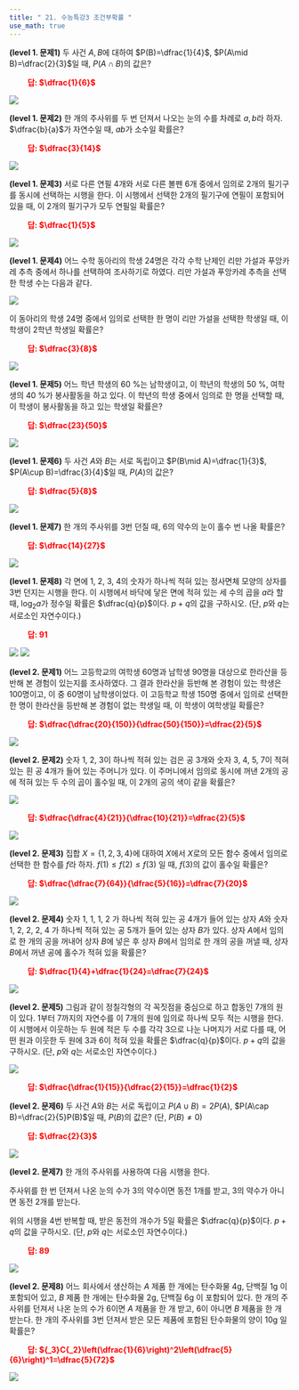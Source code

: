```yaml
---
title: " 21. 수능특강3 조건부확률 "
use_math: true
---
```


**(level 1. 문제1)** 두 사건 $A, B$에 대하여 $P(B)=\dfrac{1}{4}$, $P(A\mid B)=\dfrac{2}{3}$일 때, $P(A\cap B)$의 값은?

**<span style="color: red;">$\qquad$답: $\dfrac{1}{6}$</span>**

<img src="/assets/Pasted image 20240418214907.png"/>

**(level 1. 문제2)** 한 개의 주사위를 두 번 던져서 나오는 눈의 수를 차례로 $a, b$라 하자. $\dfrac{b}{a}$가 자연수일 때, $ab$가 소수일 확률은?

**<span style="color: red;">$\qquad$답: $\dfrac{3}{14}$</span>**

<img src="/assets/Pasted image 20240418214915.png"/>

**(level 1. 문제3)** 서로 다른 연필 4개와 서로 다른 볼펜 6개 중에서 임의로 2개의 필기구를 동시에 선택하는 시행을 한다. 이 시행에서 선택한 2개의 필기구에 연필이 포함되어 있을 때, 이 2개의 필기구가 모두 연필일 확률은?

**<span style="color: red;">$\qquad$답: $\dfrac{1}{5}$</span>**

<img src="/assets/Pasted image 20240418214925.png"/>

**(level 1. 문제4)** 어느 수학 동아리의 학생 24명은 각각 수학 난제인 리만 가설과 푸앙카레 추측 중에서 하나를 선택하여 조사하기로 하였다. 리만 가설과 푸앙카레 추측을 선택한 학생 수는 다음과 같다.

<img src="/assets/Pasted image 20240414070543.png"/>

이 동아리의 학생 24명 중에서 임의로 선택한 한 명이 리만 가설을 선택한 학생일 때, 이 학생이 2학년 학생일 확률은?

**<span style="color: red;">$\qquad$답: $\dfrac{3}{8}$</span>**

<img src="/assets/Pasted image 20240418214943.png"/>

**(level 1. 문제5)** 어느 학년 학생의 60 $\%$는 남학생이고, 이 학년의 학생의 50 $\%$, 여학생의 40 $\%$가 봉사활동을 하고 있다. 이 학년의 학생 중에서 임의로 한 명을 선택할 때, 이 학생이 봉사활동을 하고 있는 학생일 확률은?

**<span style="color: red;">$\qquad$답: $\dfrac{23}{50}$</span>**

<img src="/assets/Pasted image 20240418214951.png"/>

**(level 1. 문제6)** 두 사건 $A$와 $B$는 서로 독립이고 $P(B\mid A)=\dfrac{1}{3}$, $P(A\cup B)=\dfrac{3}{4}$일 때, $P(A)$의 값은?

**<span style="color: red;">$\qquad$답: $\dfrac{5}{8}$</span>**

<img src="/assets/Pasted image 20240418214959.png"/>

**(level 1. 문제7)** 한 개의 주사위를 3번 던질 때, 6의 약수의 눈이 홀수 번 나올 확률은?

**<span style="color: red;">$\qquad$답: $\dfrac{14}{27}$</span>**

<img src="/assets/Pasted image 20240418215009.png"/>

**(level 1. 문제8)** 각 면에 1, 2, 3, 4의 숫자가 하나씩 적혀 있는 정사면체 모양의 상자를 3번 던지는 시행을 한다. 이 시행에서 바닥에 닿은 면에 적혀 있는 세 수의 곱을 $a$라 할때, $\log_2a$가 정수일 확률은 $\dfrac{q}{p}$이다. $p+q$의 값을 구하시오. (단, $p$와 $q$는 서로소인 자연수이다.)

**<span style="color: red;">$\qquad$답: $91$</span>**

<img src="/assets/Pasted image 20240418215023.png"/>

<img src="/assets/Pasted image 20240418215031.png"/>

**(level 2. 문제1)** 어느 고등학교의 여학생 60명과 남학생 90명을 대상으로 한라산을 등반해 본 경험이 있는지를 조사하였다. 그 결과 한라산을 등반해 본 경험이 있는 학생은 100명이고, 이 중 60명이 남학생이었다. 이 고등학교 학생 150명 중에서 임의로 선택한 한 명이 한라산을 등반해 본 경험이 없는 학생일 때, 이 학생이 여학생일 확률은?

**<span style="color: red;">$\qquad$답: $\dfrac{\dfrac{20}{150}}{\dfrac{50}{150}}=\dfrac{2}{5}$</span>**

<img src="/assets/Pasted image 20240418215041.png"/>

**(level 2. 문제2)** 숫자 1, 2, 3이 하나씩 적혀 있는 검은 공 3개와 숫자 3, 4, 5, 7이 적혀 있는 흰 공 4개가 들어 있는 주머니가 있다. 이 주머니에서 임의로 동시에 꺼낸 2개의 공에 적혀 있는 두 수의 곱이 홀수일 때, 이 2개의 공의 색이 같을 확률은?

<img src="/assets/Pasted image 20240414071335.png"/>

**<span style="color: red;">$\qquad$답: $\dfrac{\dfrac{4}{21}}{\dfrac{10}{21}}=\dfrac{2}{5}$</span>**

<img src="/assets/Pasted image 20240418215053.png"/>

**(level 2. 문제3)** 집합 $X=\lbrace 1, 2, 3, 4\rbrace$에 대하여 $X$에서 $X$로의 모든 함수 중에서 임의로 선택한 한 함수를 $f$라 하자. $f(1)\le f(2)\le f(3)$ 일 때, $f(3)$의 값이 홀수일 확률은?

**<span style="color: red;">$\qquad$답: $\dfrac{\dfrac{7}{64}}{\dfrac{5}{16}}=\dfrac{7}{20}$</span>**

<img src="/assets/Pasted image 20240418215102.png"/>

**(level 2. 문제4)** 숫자 1, 1, 1, 2 가 하나씩 적혀 있는 공 4개가 들어 있는 상자 $A$와 숫자 1, 2, 2, 2, 4 가 하나씩 적혀 있는 공 5개가 들어 있는 상자 $B$가 있다. 상자 $A$에서 임의로 한 개의 공을 꺼내어 상자 $B$에 넣은 후 상자 $B$에서 임의로 한 개의 공을 꺼낼 때, 상자 $B$에서 꺼낸 공에 홀수가 적혀 있을 확률은?

**<span style="color: red;">$\qquad$답: $\dfrac{1}{4}+\dfrac{1}{24}=\dfrac{7}{24}$</span>**

<img src="/assets/Pasted image 20240418215109.png"/>

**(level 2. 문제5)** 그림과 같이 정칠각형의 각 꼭짓점을 중심으로 하고 합동인 7개의 원이 있다. 1부터 7까지의 자연수를 이 7개의 원에 임의로 하나씩 모두 적는 시행을 한다. 이 시행에서 이웃하는 두 원에 적은 두 수를 각각 3으로 나눈 나머지가 서로 다를 때, 어떤 원과 이웃한 두 원에 3과 6이 적혀 있을 확률은 $\dfrac{q}{p}$이다. $p+q$의 값을 구하시오. (단, $p$와 $q$는 서로소인 자연수이다.)

<img src="/assets/Pasted image 20240414071818.png"/>

**<span style="color: red;">$\qquad$답: $\dfrac{\dfrac{1}{15}}{\dfrac{2}{15}}=\dfrac{1}{2}$</span>**

**(level 2. 문제6)** 두 사건 $A$와 $B$는 서로 독립이고 $P(A\cup B)=2P(A)$, $P(A\cap B)=\dfrac{2}{5}P(B)$일 때, $P(B)$의 값은? (단, $P(B)\ne0$)

**<span style="color: red;">$\qquad$답: $\dfrac{2}{3}$</span>**

<img src="/assets/Pasted image 20240418215121.png"/>

**(level 2. 문제7)** 한 개의 주사위를 사용하여 다음 시행을 한다.

주사위를 한 번 던져서 나온 눈의 수가 3의 약수이면 동전 1개를 받고, 3의 약수가 아니면 동전 2개를 받는다.

위의 시행을 4번 반복할 때, 받은 동전의 개수가 5일 확률은 $\dfrac{q}{p}$이다. $p+q$의 값을 구하시오. (단, $p$와 $q$는 서로소인 자연수이다.)

**<span style="color: red;">$\qquad$답: $89$</span>**

<img src="/assets/Pasted image 20240418215129.png"/>

**(level 2. 문제8)** 어느 회사에서 생산하는 $A$ 제품 한 개에는 탄수화물 4g, 단백질  1g 이 포함되어 있고, $B$ 제품 한 개에는 탄수화물 2g, 단백질 6g 이 포함되어 있다. 한 개의 주사위를 던져서 나온 눈의 수가 6이면 $A$ 제품을 한 개 받고, 6이 아니면 $B$ 제품을 한 개 받는다. 한 개의 주사위를 3번 던져서 받은 모든 제품에 포함된 탄수화물의 양이 10g 일 확률은?

**<span style="color: red;">$\qquad$답: ${_3}C{_2}\left(\dfrac{1}{6}\right)^2\left(\dfrac{5}{6}\right)^1=\dfrac{5}{72}$</span>**

<img src="/assets/Pasted image 20240418215136.png"/>



